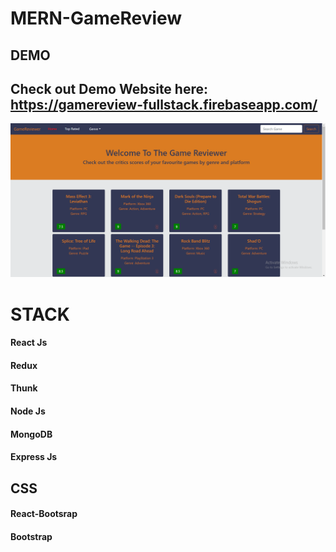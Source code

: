 # MERN-GameReview

## DEMO

   ## Check out Demo Website here: https://gamereview-fullstack.firebaseapp.com/
   ![HomePage](images/Home-1.png?raw=true "Home")

# STACK

   #### React Js
   #### Redux
   #### Thunk
   #### Node Js
   #### MongoDB
   #### Express Js
   
## CSS
   #### React-Bootsrap
   #### Bootstrap
